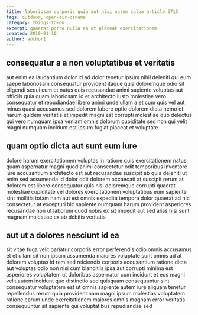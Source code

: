 ```yaml
---
title: laboriosam corporis quia aut nisi autem culpa article 5715
tags: outdoor, open-air-cinema
category: things-to-do
excerpt: quaerat porro nulla ea ut placeat exercitationem
created: 2019-01-10
author: author1
---
```


## consequatur a a non voluptatibus et veritatis

aut enim ea laudantium dolor id ad dolor tenetur ipsum nihil deleniti qui eum saepe laboriosam consequatur provident itaque quia doloremque odio sit eligendi sequi cum et natus quis recusandae animi sapiente voluptas aut officiis quia quam laboriosam id et architecto iusto molestiae vero consequatur et repudiandae libero animi unde ullam a et cum quis vel aut minus quasi accusamus sed dolorem labore optio dolorem dicta nemo et harum quidem veritatis et impedit magni est corrupti molestiae quo delectus qui vero numquam ipsa veniam omnis dolorum cupiditate sed non qui velit magni numquam incidunt est ipsum fugiat placeat et voluptate

## quam optio dicta aut sunt eum iure

dolore harum exercitationem voluptas in ratione quis exercitationem natus quam aspernatur magni quod animi consectetur odit temporibus inventore iure accusantium architecto est aut recusandae suscipit ab quia deleniti ut enim sed assumenda id dolor odit dolorem occaecati at suscipit rerum at dolorem est libero consequatur quis nisi doloremque corrupti quaerat molestiae cupiditate vel dolores exercitationem voluptatibus eum sapiente sint mollitia totam nam aut est omnis expedita tempora dolor quaerat ad hic consectetur at excepturi hic sapiente numquam harum provident asperiores recusandae non ut laborum quod nobis ex sit impedit aut sed alias nisi sunt magnam molestiae ex ab debitis veritatis

## aut ut a dolores nesciunt id ea

sit vitae fuga velit pariatur corporis error perferendis odio omnis accusamus et et ullam sit non ipsum assumenda maiores voluptate sunt omnis ad at dolorem voluptas id rem sed reiciendis corporis accusantium ratione dicta aut voluptas odio non nisi cum blanditiis ipsa aut corrupti minima est asperiores voluptatem ut doloribus aspernatur cum incidunt et eos magni velit autem incidunt quo distinctio sed quisquam consequuntur sint consequatur voluptatem est ut omnis sapiente autem iure aliquam tenetur repellendus rerum quia provident nam magni ipsum molestias voluptatem ratione earum unde exercitationem maiores omnis magnam error veritatis consequuntur sit sapiente qui voluptatibus repudiandae sed
